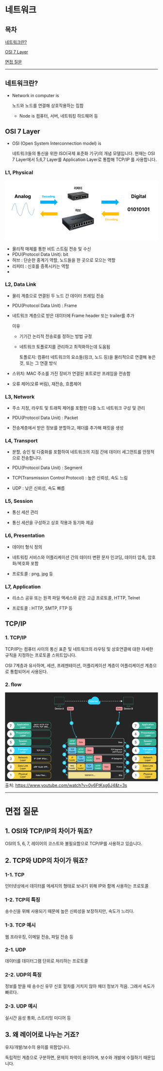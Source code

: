 # 네트워크
## 목차 

[네트워크란?](#네트워크란?)

[OSI 7 Layer](#OSI-7-Layer)

[면접 질문](#면접-질문)

---

## 네트워크란?
- Network in computer is

  노드와 노드를 연결해 상호작용하는 집합
  - Node is
  컴퓨터, 서버, 네트워킹 하드웨어 등 

## OSI 7 Layer
- OSI (Open System Interconnection model) is

  네트워크들의 통신을 위한 ISO(국제 표준화 기구)의 개념 모델입니다.
  현재는 OSI 7 Layer에서 5,6,7 Layer를 Application Layer로 통합해 TCP/IP 를 사용합니다.

### L1, Physical
![이미지 설명](layer1.png)
- 물리적 매체를 통한 비트 스트림 전송 및 수신
- PDU(Protocol Data Unit): bit
- 허브 : 단순한 중계기 역할, 노드들을 한 곳으로 모으는 역할
- 리피터 : 신호를 증폭시키는 역할
- 

### L2, Data Link

- 물리 계층으로 연결된 두 노드 간 데이터 프레임 전송

- PDU(Protocol Data Unit) : Frame

- 네트워크 계층으로 받은 데이터에 Frame header 또는 trailer를 추가

  이유
  
  - 기기간 논리적 전송로를 정하는 방법 규정
  - 네트워크 토폴로지를 관리하고 최적화하는데 도움됨

    토폴로지: 컴퓨터 네트워크의 요소들(링크, 노드 등)을 물리적으로 연결해 놓은 것, 또는 그 연결 방식
  

- 스위치: MAC 주소를 가진 장비가 연결된 포트로만 프레임을 전송함
- 오류 제어(오류 버림), 재전송, 흐름제어 

### L3, Network
- 주소 지정, 라우트 및 트래픽 제어를 포함한 다중 노드 네트워크 구성 및 관리

- PDU(Protocol Data Unit) : Packet

- 전송계층에서 받은 정보를 분할하고, 헤더를 추가해 패킷을 생성


### L4, Transport
- 분할, 승인 및 다중화를 포함하여 네트워크의 지점 간에 데이터 세그먼트를 안정적으로 전송합니다.

- PDU(Protocol Data Unit) : Segment

- TCP(Transmission Control Protocol) : 높은 신뢰성, 속도 느림

- UDP : 낮은 신뢰성, 속도 빠름


### L5, Session
- 통신 세션 관리

- 통신 세션을 구성하고 상호 작용과 동기화 제공

### L6, Presentation
- 데이터 형식 정의

- 네트워킹 서비스와 어플리케이션 간의 데이터 변환 문자 인코딩, 데이터 압축, 암호화/복호화 포함

- 프로토콜 : png, jpg 등


### L7, Application
- 리소스 공유 또는 원격 파일 액세스와 같은 고급 프로토콜, HTTP, Telnet

- 프로토콜 : HTTP, SMTP, FTP 등



## TCP/IP
### 1. TCP/IP
TCP/IP는 컴퓨터 사이의 통신 표준 및 네트워크의 라우팅 및 상호연결에 대한 자세한 규칙을 지정하는 프로토콜 스위트입니다.

OSI 7계층과 유사하며, 세션, 프레젠테이션, 어플리케이션 계층이 어플리케이션 계층으로 통합되어서 사용된다.


### 2. flow 
![이미지](layer2.png)
출처: https://www.youtube.com/watch?v=0y6FtKsg6J4&t=3s


---
# 면접 질문

## 1. OSI와 TCP/IP의 차이가 뭐죠?

OSI의 5, 6, 7, 레이어의 코스트와 불필요함으로 TCP/IP를 사용하고 있습니다.


## 2. TCP와 UDP의 차이가 뭐죠? 

### 1-1. TCP
인터넷상에서 데이터를 메세지의 형태로 보내기 위해 IP와 함께 사용하는 프로토콜

### 1-2. TCP의 특징
송수신을 위해 사용되기 때문에 
높은 신뢰성을 보장하지만, 속도가 느리다.

### 1-3. TCP 예시 
웹 프라우징, 이메일 전송, 파일 전송 등

### 2-1. UDP
데이터를 데이터그램 단위로 처리하는 프로토콜

### 2-2. UDP의 특징
정보를 받을 때 송수신 유무 신호 절차를 거치지 않아 헤더 정보가 적음. 그래서 속도가 빠르다.

### 2-3. UDP 예시
실시간 음성 통화, 스트리밍 미디어 등

## 3. 왜 레이어로 나누는 거죠?
유지/개발/보수의 용이를 위함입니다.

독립적인 계층으로 구분하면, 문제의 파악이 용이하며, 보수와 개발에 수월하기 때문입니다.